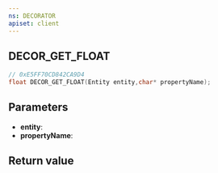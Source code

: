 ```yaml
---
ns: DECORATOR
apiset: client
---
```

## DECOR_GET_FLOAT

```c
// 0xE5FF70CD842CA9D4
float DECOR_GET_FLOAT(Entity entity,char* propertyName);
```


## Parameters
* **entity**:
* **propertyName**:

## Return value